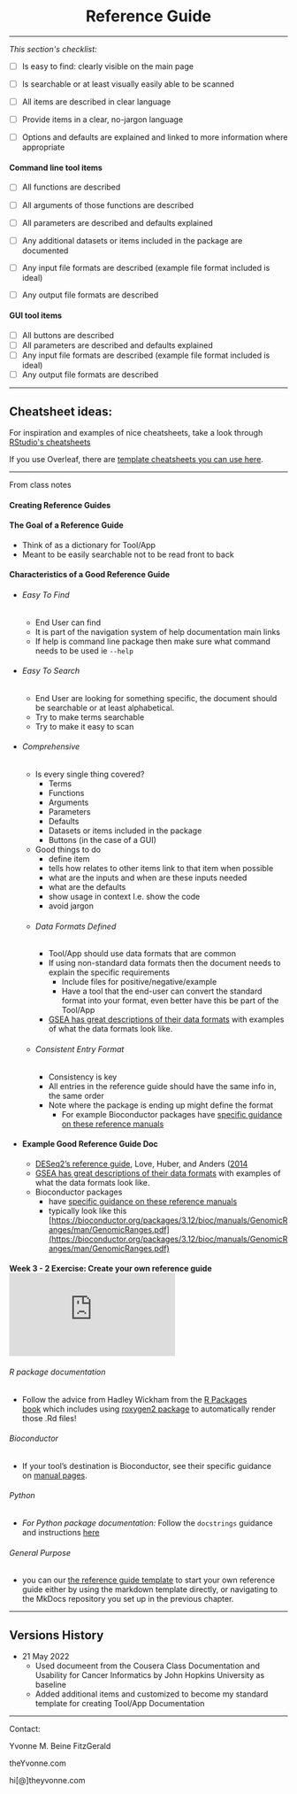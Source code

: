 <h1 align="center">Reference Guide</h1>

---

_This section's checklist:_  

- [ ] Is easy to find: clearly visible on the main page
- [ ] Is searchable or at least visually easily able to be scanned
- [ ] All items are described in clear language
- [ ] Provide items in a clear, no-jargon language
- [ ] Options and defaults are explained and linked to more information where appropriate


#### Command line tool items

  - [ ] All functions are described
  - [ ] All arguments of those functions are described
  - [ ] All parameters are described and defaults explained
  - [ ] Any additional datasets or items included in the package are documented
  - [ ] Any input file formats are described (example file format included is ideal)
  - [ ] Any output file formats are described



#### GUI tool items

  - [ ] All buttons are described
  - [ ] All parameters are described and defaults explained
  - [ ] Any input file formats are described (example file format included is ideal)
  - [ ] Any output file formats are described

---

## Cheatsheet ideas:

For inspiration and examples of nice cheatsheets, take a look through [RStudio's cheatsheets](https://www.rstudio.com/resources/cheatsheets/)

If you use Overleaf, there are [template cheatsheets you can use here](https://www.overleaf.com/gallery/tagged/cheat-sheet).

---


From class notes


#### Creating Reference Guides

#### The Goal of a Reference Guide
- Think of as a dictionary for Tool/App
- Meant to be easily searchable not to be read front to back

#### Characteristics of a Good Reference Guide
- ###### Easy To Find
	- End User can find
	- It is part of the navigation system of help documentation main links
	- If help is command line package then make sure what command needs to be used  ie `--help`
- ###### Easy To Search
	- End User are looking for something specific, the document should be searchable or at least alphabetical.  
	- Try to make terms searchable
	- Try to make it easy to scan
- ###### Comprehensive
	- Is every single thing covered?
		- Terms
		-  Functions
		-  Arguments
		-  Parameters
		-  Defaults
		-  Datasets or items included in the package
		-  Buttons (in the case of a GUI)
	- Good things to do
		- define item
		- tells how relates to other items link to that item when possible
		- what are the inputs and when are these inputs needed
		- what are the defaults
		- show usage in context I.e. show the code
		- avoid jargon
	- ###### Data Formats Defined
		- Tool/App should use data formats that are common
		- If using non-standard data formats then the document needs to explain the specific requirements 
			- Include files for positive/negative/example
			- Have a tool that the end-user can convert the standard format into your format, even better have this be part of the Tool/App
		- [GSEA has great descriptions of their data formats](https://www.gsea-msigdb.org/gsea/doc/GSEAUserGuideTEXT.htm#_Loading_Data) with examples of what the data formats look like.
	- ###### Consistent Entry Format
		- Consistency is key
		- All entries in the reference guide should have the same info in, the same order
		- Note where the package is ending up might define the format
			- For example Bioconductor  packages have [specific guidance on these reference manuals](http://cran.fhcrc.org/doc/manuals/R-exts.html#Documenting-functions)


- #### Example Good Reference Guide Doc 
	- [DESeq2’s reference guide](https://bioconductor.org/packages/release/bioc/manuals/DESeq2/man/DESeq2.pdf), Love, Huber, and Anders ([2014](https://jhudatascience.org/Documentation_and_Usability/no_toc/creating-handy-reference-guides.html#ref-Love2014)
	- [GSEA has great descriptions of their data formats](https://www.gsea-msigdb.org/gsea/doc/GSEAUserGuideTEXT.htm#_Loading_Data) with examples of what the data formats look like.
	- Bioconductor packages 
		- have [specific guidance on these reference manuals](http://cran.fhcrc.org/doc/manuals/R-exts.html#Documenting-functions)
		- typically look like this [https://bioconductor.org/packages/3.12/bioc/manuals/GenomicRanges/man/GenomicRanges.pdf](https://bioconductor.org/packages/3.12/bioc/manuals/GenomicRanges/man/GenomicRanges.pdf)




####  Week 3 - 2 Exercise: Create your own reference guide![](https://jhudatascience.org/Documentation_and_Usability/no_toc/creating-handy-reference-guides.html#exercise-create-your-own-reference-guide)
###### R package documentation
- Follow the advice from Hadley Wickham from the [R Packages book](https://r-pkgs.org/man.html) which includes using [roxygen2 package](https://cran.r-project.org/web/packages/roxygen2/vignettes/roxygen2.html) to automatically render those .Rd files!

###### Bioconductor
- If your tool’s destination is Bioconductor, see their specific guidance on [manual pages](https://bioconductor.org/developers/package-guidelines/#manpages).

###### Python
- _For Python package documentation:_ Follow the `docstrings` guidance and instructions [here](https://realpython.com/documenting-python-code/)

###### General Purpose
- you can our [the reference guide template](https://raw.githubusercontent.com/jhudsl/template-documentation/master/docs/reference_guide_template.md) to start your own reference guide either by using the markdown template directly, or navigating to the MkDocs repository you set up in the previous chapter.



---

## Versions History

- 21 May 2022
	- Used documeent from the Cousera Class Documentation and Usability for Cancer Informatics by John Hopkins University	as baseline
	- Added additional items and customized to become my standard template for creating Tool/App Documentation


----
Contact:

Yvonne M. Beine FitzGerald

theYvonne.com

hi[@]theyvonne.com
